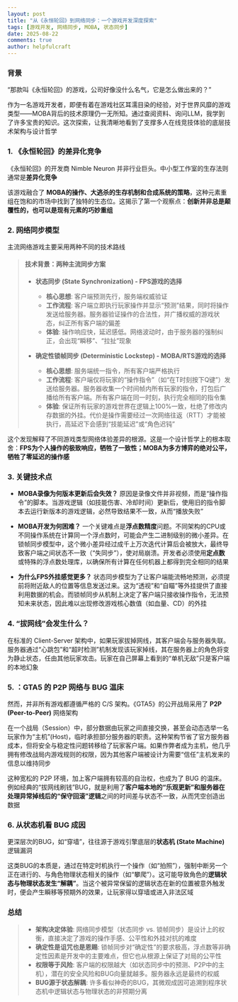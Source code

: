 ```yaml
---
layout: post
title: "从《永恒轮回》到网络同步：一个游戏开发深度探索"
tags: [游戏开发, 网络同步, MOBA, 状态同步]
date: 2025-08-22
comments: true
author: helpfulcraft
---
```


### 背景

“那款叫《永恒轮回》的游戏，公司好像没什么名气，它是怎么做出来的？”

作为一名游戏开发者，即便有着在游戏社区耳濡目染的经验，对于世界风靡的游戏类型——MOBA背后的技术原理仍一无所知。通过查阅资料、询问LLM，我学到了许多宝贵的知识。这次探索，让我清晰地看到了支撑多人在线竞技体验的底层技术架构与设计哲学


### 1. 《永恒轮回》的差异化竞争

《永恒轮回》的开发商 Nimble Neuron 并非行业巨头。中小型工作室的生存法则通常是**差异化竞争**

该游戏融合了 **MOBA的操作、大逃杀的生存机制和合成系统的策略**，这种元素重组在饱和的市场中找到了独特的生态位。这揭示了第一个观察点：**创新并非总是颠覆性的，也可以是现有元素的巧妙重组**

### 2. 网络同步模型

主流网络游戏主要采用两种不同的技术路线

> #### 技术背景：两种主流同步方案
> 
> *   **状态同步 (State Synchronization) - FPS游戏的选择**
>     *   **核心思想**: 客户端预测先行，服务端权威验证
>     *   **工作流程**: 客户端立即执行玩家操作并显示“预测”结果，同时将操作发送给服务器。服务器验证操作的合法性，并广播权威的游戏状态，纠正所有客户端的偏差
>     *   **体验**: 操作响应快，延迟感低。网络波动时，由于服务器的强制纠正，会出现“瞬移”、“拉扯”现象
> 
> *   **确定性锁帧同步 (Deterministic Lockstep) - MOBA/RTS游戏的选择**
>     *   **核心思想**: 服务端统一指令，所有客户端严格执行
>     *   **工作流程**: 客户端仅将玩家的“操作指令”（如“在T时刻按下Q键”）发送给服务器。服务器收集一个时间帧内所有玩家的指令，打包后广播给所有客户端。所有客户端在同一时刻，执行完全相同的指令集
>     *   **体验**: 保证所有玩家的游戏世界在逻辑上100%一致，杜绝了修改内存数据的外挂。代价是操作需要经过一次网络往返（RTT）才能被执行，高延迟下会感到“技能延迟”或“角色迟钝”

这个发现解释了不同游戏类型网络体验差异的根源。这是一个设计哲学上的根本取舍：**FPS为个人操作的极致响应，牺牲了一致性；MOBA为多方博弈的绝对公平，牺牲了零延迟的操作感**

### 3. 关键技术点

*   **MOBA录像为何版本更新后会失效？**
    原因是录像文件并非视频，而是“操作指令”的脚本。当游戏逻辑（如技能伤害、冷却时间）更新后，使用旧的指令脚本去运行新版本的游戏逻辑，必然导致结果不一致，从而“播放失败”

*   **MOBA开发为何困难？**
    一个关键难点是**浮点数精度**问题。不同架构的CPU或不同操作系统在计算同一个浮点数时，可能会产生二进制级别的微小差异。在锁帧同步模型中，这个微小差异经过成千上万次迭代计算后会被放大，最终导致客户端之间状态不一致（“失同步”），使对局崩溃。开发者必须使用**定点数**或特殊的浮点数处理库，以确保所有计算在任何机器上都得到完全相同的结果

*   **为什么FPS外挂感觉更多？**
    状态同步模型为了让客户端能流畅地预测，必须提前将附近敌人的位置等信息发送过来。这为“透视”和“自瞄”等外挂提供了直接利用数据的机会。而锁帧同步从机制上决定了客户端只接收操作指令，无法预知未来状态，因此难以出现修改游戏核心数值（如血量、CD）的外挂

### 4. “拔网线”会发生什么？

在标准的 Client-Server 架构中，如果玩家拔掉网线，其客户端会与服务器失联。服务器通过“心跳包”和“超时检测”机制发现该玩家掉线，其在服务器上的角色将变为静止状态，任由其他玩家攻击。玩家在自己屏幕上看到的“单机无敌”只是客户端的本地幻象

### 5. ：GTA5 的 P2P 网络与 BUG 温床

然而，并非所有游戏都遵循严格的 C/S 架构。《GTA5》的公开战局采用了 **P2P (Peer-to-Peer)** 网络架构

在一个战局（Session）中，部分数据由玩家之间直接交换，甚至会动态选举一名玩家作为“主机”(Host)，临时承担部分服务器的职责。这种架构节省了官方服务器成本，但将安全与稳定性问题转移给了玩家客户端。如果作弊者成为主机，他几乎拥有修改战局内游戏规则的权限，因为其他客户端被设计为需要“信任”主机发来的信息以维持同步

这种宽松的 P2P 环境，加上客户端拥有较高的自治权，也成为了 BUG 的温床。例如经典的“拔网线刷钱”BUG，就是利用了**客户端本地的“乐观更新”和服务器在处理异常掉线后的“保守回滚”逻辑**之间的时间差与状态不一致，从而凭空创造出数据

### 6. 从状态机看 BUG 成因

更深层次的BUG，如“穿墙”，往往源于游戏引擎底层的**状态机 (State Machine)** 逻辑漏洞

这类BUG的本质是，通过在特定时机执行一个操作（如“拍照”），强制中断另一个正在进行的、与角色物理状态相关的操作（如“攀爬”）。这可能导致角色的**逻辑状态与物理状态发生“解耦”**。当这个被异常保留的逻辑状态在新的位置被意外触发时，便会产生瞬移等预期外的效果，让玩家得以穿墙或进入非法区域

### 总结

> *   **架构决定体验**: 网络同步模型（状态同步 vs. 锁帧同步）是设计上的权衡，直接决定了游戏的操作手感、公平性和外挂对抗的难度
> *   **确定性是诅咒也是恩赐**: 锁帧同步对“确定性”的要求极高，浮点数等非确定性因素是开发中的主要难点，但它也从根源上保证了对局的公平性
> *   **权限等于风险**: 客户端的权限越大（如状态同步中的预测、P2P中的主机），潜在的安全风险和BUG向量就越多。服务器永远是最终的权威
> *   **BUG源于状态解耦**: 许多看似神奇的BUG，其微观成因可追溯到程序状态机中逻辑状态与物理状态的非预期分离
